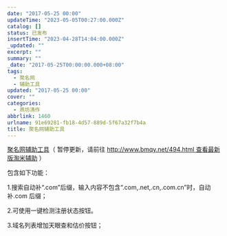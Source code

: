 ```yaml
---
date: "2017-05-25 00:00"
updateTime: "2023-05-05T00:27:00.000Z"
catalog: []
status: 已发布
insertTime: "2023-04-28T14:04:00.000Z"
_updated: ""
excerpt: ""
summary: ""
_date: "2017-05-25T00:00:00.000+08:00"
tags:
  - 聚名网
  - 辅助工具
updated: "2017-05-25 00:00"
cover: ""
categories:
  - 燕坊清作
abbrlink: 1460
urlname: 91e69281-fb18-4d57-889d-5f67a32f7b4a
title: 聚名网辅助工具
---
```


[聚名网辅助工具](https://greasyfork.org/zh-CN/scripts/30012-%E8%81%9A%E5%90%8D%E7%BD%91%E8%BE%85%E5%8A%A9%E5%B7%A5%E5%85%B7)（ 暂停更新，请前往 [http://www.bmqy.net/494.html 查看最新版淘米辅助](http://www.bmqy.net/494.html%E6%9F%A5%E7%9C%8B%E6%9C%80%E6%96%B0%E7%89%88%E6%B7%98%E7%B1%B3%E8%BE%85%E5%8A%A9) ）

包含如下功能：

1.搜索自动补“.com”后缀，输入内容不包含“.com,.net,.cn,.com.cn”时，自动补.com 后缀；

2.可使用一键检测注册状态按钮。

3.域名列表增加天眼查和估价按钮；
